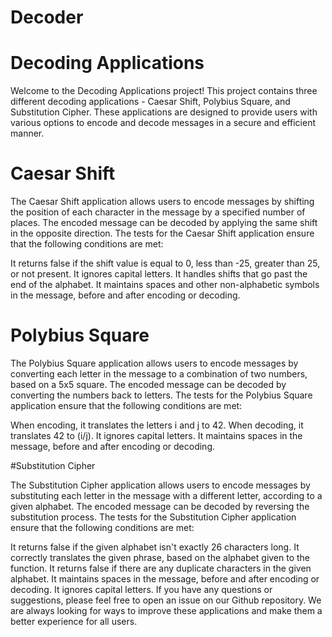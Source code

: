 # Decoder

# Decoding Applications
Welcome to the Decoding Applications project! This project contains three different decoding applications - Caesar Shift, Polybius Square, and Substitution Cipher. These applications are designed to provide users with various options to encode and decode messages in a secure and efficient manner.

# Caesar Shift
The Caesar Shift application allows users to encode messages by shifting the position of each character in the message by a specified number of places. The encoded message can be decoded by applying the same shift in the opposite direction. The tests for the Caesar Shift application ensure that the following conditions are met:

It returns false if the shift value is equal to 0, less than -25, greater than 25, or not present.
It ignores capital letters.
It handles shifts that go past the end of the alphabet.
It maintains spaces and other non-alphabetic symbols in the message, before and after encoding or decoding.

# Polybius Square
The Polybius Square application allows users to encode messages by converting each letter in the message to a combination of two numbers, based on a 5x5 square. The encoded message can be decoded by converting the numbers back to letters. The tests for the Polybius Square application ensure that the following conditions are met:

When encoding, it translates the letters i and j to 42.
When decoding, it translates 42 to (i/j).
It ignores capital letters.
It maintains spaces in the message, before and after encoding or decoding.

#Substitution Cipher

The Substitution Cipher application allows users to encode messages by substituting each letter in the message with a different letter, according to a given alphabet. The encoded message can be decoded by reversing the substitution process. The tests for the Substitution Cipher application ensure that the following conditions are met:

It returns false if the given alphabet isn't exactly 26 characters long.
It correctly translates the given phrase, based on the alphabet given to the function.
It returns false if there are any duplicate characters in the given alphabet.
It maintains spaces in the message, before and after encoding or decoding.
It ignores capital letters.
If you have any questions or suggestions, please feel free to open an issue on our Github repository. We are always looking for ways to improve these applications and make them a better experience for all users.
